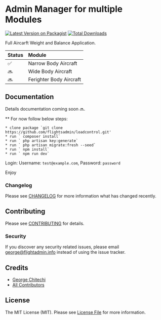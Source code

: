 # Admin Manager for multiple Modules

[![Latest Version on Packagist](https://img.shields.io/packagist/v/flightsadmin/loadcontrol.svg?style=flat-square)](https://packagist.org/packages/flightsadmin/loadcontrol)
[![Total Downloads](https://img.shields.io/packagist/dt/flightsadmin/loadcontrol.svg?style=flat-square)](https://packagist.org/packages/flightsadmin/loadcontrol)

Full Aircarft Weight and Balance Application.

| Status | Module |
|:------ |:------|
| ✅ | Narrow Body Aircraft |
| 🔜 | Wide Body Aircraft |
| 🔜 | Ferighter Body Aircraft |

## Documentation

Details documentation coming soon 🔜.

** For now follow below steps:

    * clone package `git clone https://github.com/flightsadmin/loadcontrol.git'
    * run ` composer install`
    * run ` php artisan key:generate`
    * run ` php artisan migrate:fresh --seed`
    * run ` npm install`
    * run ` npm run dev`

Login: Username: `test@example.com`, Password: `password`

Enjoy

### Changelog

Please see [CHANGELOG](CHANGELOG.md) for more information what has changed recently.

## Contributing

Please see [CONTRIBUTING](CONTRIBUTING.md) for details.

### Security

If you discover any security related issues, please email george@flightadmin.info instead of using the issue tracker.

## Credits

-   [George Chitechi](https://github.com/flightsadmin)
-   [All Contributors](../../contributors)

## License

The MIT License (MIT). Please see [License File](LICENSE.md) for more information.